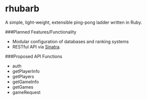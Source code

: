 rhubarb
=======

A simple, light-weight, extensible ping-pong ladder written in Ruby.

###Planned Features/Functionality

* Modular configuration of databases and ranking systems
* RESTful API via [Sinatra](http://www.sinatrarb.com/).

###Proposed API Functions

* auth
* getPlayerInfo
* getPlayers
* getGameInfo
* getGames
* gameRequest
